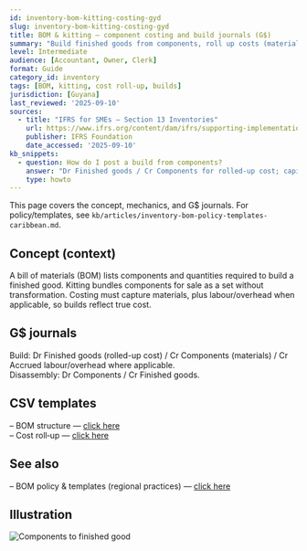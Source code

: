```yaml
---
id: inventory-bom-kitting-costing-gyd
slug: inventory-bom-kitting-costing-gyd
title: BOM & kitting — component costing and build journals (G$)
summary: "Build finished goods from components, roll up costs (materials, labour, overhead), and post G$ journals for builds and disassemblies. Includes CSV templates."
level: Intermediate
audience: [Accountant, Owner, Clerk]
format: Guide
category_id: inventory
tags: [BOM, kitting, cost roll-up, builds]
jurisdiction: [Guyana]
last_reviewed: '2025-09-10'
sources:
  - title: "IFRS for SMEs — Section 13 Inventories"
    url: https://www.ifrs.org/content/dam/ifrs/supporting-implementation/smes/module-13.pdf
    publisher: IFRS Foundation
    date_accessed: '2025-09-10'
kb_snippets:
  - question: How do I post a build from components?
    answer: "Dr Finished goods / Cr Components for rolled-up cost; capitalize labour/overhead as appropriate."
    type: howto
---
```


This page covers the concept, mechanics, and G$ journals. For policy/templates, see `kb/articles/inventory-bom-policy-templates-caribbean.md`.

## Concept (context)
A bill of materials (BOM) lists components and quantities required to build a finished good. Kitting bundles components for sale as a set without transformation. Costing must capture materials, plus labour/overhead when applicable, so builds reflect true cost.

## G$ journals
Build: Dr Finished goods (rolled-up cost) / Cr Components (materials) / Cr Accrued labour/overhead where applicable.  
Disassembly: Dr Components / Cr Finished goods.

## CSV templates
– BOM structure — [click here](/kb/templates/bom-structure.csv)  
– Cost roll‑up — [click here](/kb/templates/bom-cost-rollup.csv)

## See also
– BOM policy & templates (regional practices) — [click here](/kb/inventory-bom-policy-templates-caribbean)

## Illustration
![Components to finished good](/kb/illustrations/bom-kitting.svg)
